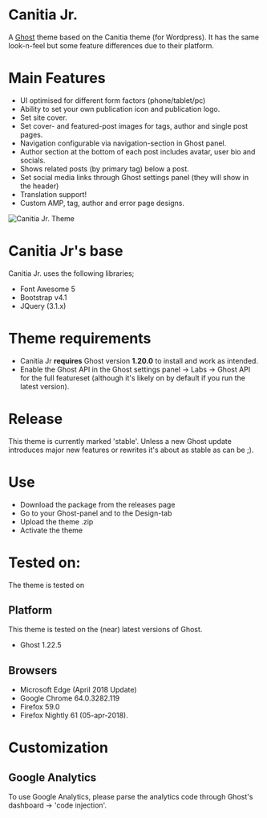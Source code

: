 # Canitia Jr.

A [Ghost](http://github.com/tryghost/ghost/) theme based on the Canitia theme (for Wordpress). It has the same look-n-feel but some feature differences due to their platform.

# Main Features
- UI optimised for different form factors (phone/tablet/pc)
- Ability to set your own publication icon and publication logo.
- Set site cover.
- Set cover- and featured-post images for tags, author and single post pages.
- Navigation configurable via navigation-section in Ghost panel.
- Author section at the bottom of each post includes avatar, user bio and socials.
- Shows related posts (by primary tag) below a post.
- Set social media links through Ghost settings panel (they will show in the header)
- Translation support!
- Custom AMP, tag, author and error page designs.

![Canitia Jr. Theme](https://github.com/Canitia/canitia-jr/blob/master/assets/screenshot-desktop.png)

# Canitia Jr's base
Canitia Jr. uses the following libraries;
- Font Awesome 5
- Bootstrap v4.1
- JQuery (3.1.x)

# Theme requirements
- Canitia Jr **requires** Ghost version **1.20.0** to install and work as intended. 
- Enable the Ghost API in the Ghost settings panel -> Labs -> Ghost API for the full featureset (although it's likely on by default if you run the latest version).

# Release
This theme is currently marked 'stable'. Unless a new Ghost update introduces major new features or rewrites it's about as stable as can be ;).

# Use
- Download the package from the releases page
- Go to your Ghost-panel and to the Design-tab
- Upload the theme .zip
- Activate the theme

# Tested on:
The theme is tested on 

## Platform 
This theme is tested on the (near) latest versions of Ghost. 

- Ghost 1.22.5

## Browsers
- Microsoft Edge (April 2018 Update)
- Google Chrome 64.0.3282.119
- Firefox 59.0
- Firefox Nightly 61 (05-apr-2018).

# Customization

## Google Analytics
To use Google Analytics, please parse the analytics code through Ghost's dashboard -> 'code injection'.
